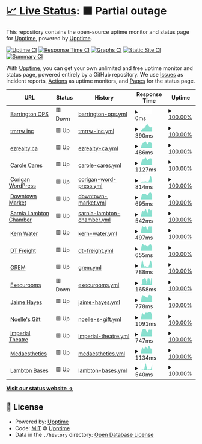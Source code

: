 # [📈 Live Status](https://demo.upptime.js.org): <!--live status--> **🟧 Partial outage**

This repository contains the open-source uptime monitor and status page for [Upptime](https://upptime.js.org), powered by [Upptime](https://github.com/upptime/upptime).

[![Uptime CI](https://github.com/elebumm/tmrrwstatus/workflows/Uptime%20CI/badge.svg)](https://github.com/upptime/upptime/actions?query=workflow%3A%22Uptime+CI%22)
[![Response Time CI](https://github.com/elebumm/tmrrwstatus/workflows/Response%20Time%20CI/badge.svg)](https://github.com/upptime/upptime/actions?query=workflow%3A%22Response+Time+CI%22)
[![Graphs CI](https://github.com/elebumm/tmrrwstatus/workflows/Graphs%20CI/badge.svg)](https://github.com/upptime/upptime/actions?query=workflow%3A%22Graphs+CI%22)
[![Static Site CI](https://github.com/elebumm/tmrrwstatus/workflows/Static%20Site%20CI/badge.svg)](https://github.com/upptime/upptime/actions?query=workflow%3A%22Static+Site+CI%22)
[![Summary CI](https://github.com/elebumm/tmrrwstatus/workflows/Summary%20CI/badge.svg)](https://github.com/upptime/upptime/actions?query=workflow%3A%22Summary+CI%22)

With [Upptime](https://upptime.js.org), you can get your own unlimited and free uptime monitor and status page, powered entirely by a GitHub repository. We use [Issues](https://github.com/upptime/upptime/issues) as incident reports, [Actions](https://github.com/upptime/upptime/actions) as uptime monitors, and [Pages](https://demo.upptime.js.org) for the status page.

<!--start: status pages-->
<!-- This summary is generated by Upptime (https://github.com/upptime/upptime) -->
<!-- Do not edit this manually, your changes will be overwritten -->
<!-- prettier-ignore -->
| URL | Status | History | Response Time | Uptime |
| --- | ------ | ------- | ------------- | ------ |
| <img alt="" src="https://favicons.githubusercontent.com/barringtonops.ca" height="13"> [Barrington OPS](https://barringtonops.ca/) | 🟥 Down | [barrington-ops.yml](https://github.com/elebumm/tmrrwstatus/commits/HEAD/history/barrington-ops.yml) | <details><summary><img alt="Response time graph" src="./graphs/barrington-ops/response-time-week.png" height="20"> 0ms</summary><br><a href="https://elebumm.github.io/tmrrwstatus/history/barrington-ops"><img alt="Response time 648" src="https://img.shields.io/endpoint?url=https%3A%2F%2Fraw.githubusercontent.com%2Felebumm%2Ftmrrwstatus%2FHEAD%2Fapi%2Fbarrington-ops%2Fresponse-time.json"></a><br><a href="https://elebumm.github.io/tmrrwstatus/history/barrington-ops"><img alt="24-hour response time 0" src="https://img.shields.io/endpoint?url=https%3A%2F%2Fraw.githubusercontent.com%2Felebumm%2Ftmrrwstatus%2FHEAD%2Fapi%2Fbarrington-ops%2Fresponse-time-day.json"></a><br><a href="https://elebumm.github.io/tmrrwstatus/history/barrington-ops"><img alt="7-day response time 0" src="https://img.shields.io/endpoint?url=https%3A%2F%2Fraw.githubusercontent.com%2Felebumm%2Ftmrrwstatus%2FHEAD%2Fapi%2Fbarrington-ops%2Fresponse-time-week.json"></a><br><a href="https://elebumm.github.io/tmrrwstatus/history/barrington-ops"><img alt="30-day response time 0" src="https://img.shields.io/endpoint?url=https%3A%2F%2Fraw.githubusercontent.com%2Felebumm%2Ftmrrwstatus%2FHEAD%2Fapi%2Fbarrington-ops%2Fresponse-time-month.json"></a><br><a href="https://elebumm.github.io/tmrrwstatus/history/barrington-ops"><img alt="1-year response time 611" src="https://img.shields.io/endpoint?url=https%3A%2F%2Fraw.githubusercontent.com%2Felebumm%2Ftmrrwstatus%2FHEAD%2Fapi%2Fbarrington-ops%2Fresponse-time-year.json"></a></details> | <details><summary><a href="https://elebumm.github.io/tmrrwstatus/history/barrington-ops">100.00%</a></summary><a href="https://elebumm.github.io/tmrrwstatus/history/barrington-ops"><img alt="All-time uptime 100.00%" src="https://img.shields.io/endpoint?url=https%3A%2F%2Fraw.githubusercontent.com%2Felebumm%2Ftmrrwstatus%2FHEAD%2Fapi%2Fbarrington-ops%2Fuptime.json"></a><br><a href="https://elebumm.github.io/tmrrwstatus/history/barrington-ops"><img alt="24-hour uptime 100.00%" src="https://img.shields.io/endpoint?url=https%3A%2F%2Fraw.githubusercontent.com%2Felebumm%2Ftmrrwstatus%2FHEAD%2Fapi%2Fbarrington-ops%2Fuptime-day.json"></a><br><a href="https://elebumm.github.io/tmrrwstatus/history/barrington-ops"><img alt="7-day uptime 100.00%" src="https://img.shields.io/endpoint?url=https%3A%2F%2Fraw.githubusercontent.com%2Felebumm%2Ftmrrwstatus%2FHEAD%2Fapi%2Fbarrington-ops%2Fuptime-week.json"></a><br><a href="https://elebumm.github.io/tmrrwstatus/history/barrington-ops"><img alt="30-day uptime 100.00%" src="https://img.shields.io/endpoint?url=https%3A%2F%2Fraw.githubusercontent.com%2Felebumm%2Ftmrrwstatus%2FHEAD%2Fapi%2Fbarrington-ops%2Fuptime-month.json"></a><br><a href="https://elebumm.github.io/tmrrwstatus/history/barrington-ops"><img alt="1-year uptime 100.00%" src="https://img.shields.io/endpoint?url=https%3A%2F%2Fraw.githubusercontent.com%2Felebumm%2Ftmrrwstatus%2FHEAD%2Fapi%2Fbarrington-ops%2Fuptime-year.json"></a></details>
| <img alt="" src="https://favicons.githubusercontent.com/tmrrwinc.ca" height="13"> [tmrrw inc](https://tmrrwinc.ca) | 🟩 Up | [tmrrw-inc.yml](https://github.com/elebumm/tmrrwstatus/commits/HEAD/history/tmrrw-inc.yml) | <details><summary><img alt="Response time graph" src="./graphs/tmrrw-inc/response-time-week.png" height="20"> 390ms</summary><br><a href="https://elebumm.github.io/tmrrwstatus/history/tmrrw-inc"><img alt="Response time 520" src="https://img.shields.io/endpoint?url=https%3A%2F%2Fraw.githubusercontent.com%2Felebumm%2Ftmrrwstatus%2FHEAD%2Fapi%2Ftmrrw-inc%2Fresponse-time.json"></a><br><a href="https://elebumm.github.io/tmrrwstatus/history/tmrrw-inc"><img alt="24-hour response time 393" src="https://img.shields.io/endpoint?url=https%3A%2F%2Fraw.githubusercontent.com%2Felebumm%2Ftmrrwstatus%2FHEAD%2Fapi%2Ftmrrw-inc%2Fresponse-time-day.json"></a><br><a href="https://elebumm.github.io/tmrrwstatus/history/tmrrw-inc"><img alt="7-day response time 390" src="https://img.shields.io/endpoint?url=https%3A%2F%2Fraw.githubusercontent.com%2Felebumm%2Ftmrrwstatus%2FHEAD%2Fapi%2Ftmrrw-inc%2Fresponse-time-week.json"></a><br><a href="https://elebumm.github.io/tmrrwstatus/history/tmrrw-inc"><img alt="30-day response time 422" src="https://img.shields.io/endpoint?url=https%3A%2F%2Fraw.githubusercontent.com%2Felebumm%2Ftmrrwstatus%2FHEAD%2Fapi%2Ftmrrw-inc%2Fresponse-time-month.json"></a><br><a href="https://elebumm.github.io/tmrrwstatus/history/tmrrw-inc"><img alt="1-year response time 519" src="https://img.shields.io/endpoint?url=https%3A%2F%2Fraw.githubusercontent.com%2Felebumm%2Ftmrrwstatus%2FHEAD%2Fapi%2Ftmrrw-inc%2Fresponse-time-year.json"></a></details> | <details><summary><a href="https://elebumm.github.io/tmrrwstatus/history/tmrrw-inc">100.00%</a></summary><a href="https://elebumm.github.io/tmrrwstatus/history/tmrrw-inc"><img alt="All-time uptime 100.00%" src="https://img.shields.io/endpoint?url=https%3A%2F%2Fraw.githubusercontent.com%2Felebumm%2Ftmrrwstatus%2FHEAD%2Fapi%2Ftmrrw-inc%2Fuptime.json"></a><br><a href="https://elebumm.github.io/tmrrwstatus/history/tmrrw-inc"><img alt="24-hour uptime 100.00%" src="https://img.shields.io/endpoint?url=https%3A%2F%2Fraw.githubusercontent.com%2Felebumm%2Ftmrrwstatus%2FHEAD%2Fapi%2Ftmrrw-inc%2Fuptime-day.json"></a><br><a href="https://elebumm.github.io/tmrrwstatus/history/tmrrw-inc"><img alt="7-day uptime 100.00%" src="https://img.shields.io/endpoint?url=https%3A%2F%2Fraw.githubusercontent.com%2Felebumm%2Ftmrrwstatus%2FHEAD%2Fapi%2Ftmrrw-inc%2Fuptime-week.json"></a><br><a href="https://elebumm.github.io/tmrrwstatus/history/tmrrw-inc"><img alt="30-day uptime 100.00%" src="https://img.shields.io/endpoint?url=https%3A%2F%2Fraw.githubusercontent.com%2Felebumm%2Ftmrrwstatus%2FHEAD%2Fapi%2Ftmrrw-inc%2Fuptime-month.json"></a><br><a href="https://elebumm.github.io/tmrrwstatus/history/tmrrw-inc"><img alt="1-year uptime 100.00%" src="https://img.shields.io/endpoint?url=https%3A%2F%2Fraw.githubusercontent.com%2Felebumm%2Ftmrrwstatus%2FHEAD%2Fapi%2Ftmrrw-inc%2Fuptime-year.json"></a></details>
| <img alt="" src="https://favicons.githubusercontent.com/ezrealty.ca" height="13"> [ezrealty.ca](https://ezrealty.ca) | 🟩 Up | [ezrealty-ca.yml](https://github.com/elebumm/tmrrwstatus/commits/HEAD/history/ezrealty-ca.yml) | <details><summary><img alt="Response time graph" src="./graphs/ezrealty-ca/response-time-week.png" height="20"> 486ms</summary><br><a href="https://elebumm.github.io/tmrrwstatus/history/ezrealty-ca"><img alt="Response time 481" src="https://img.shields.io/endpoint?url=https%3A%2F%2Fraw.githubusercontent.com%2Felebumm%2Ftmrrwstatus%2FHEAD%2Fapi%2Fezrealty-ca%2Fresponse-time.json"></a><br><a href="https://elebumm.github.io/tmrrwstatus/history/ezrealty-ca"><img alt="24-hour response time 418" src="https://img.shields.io/endpoint?url=https%3A%2F%2Fraw.githubusercontent.com%2Felebumm%2Ftmrrwstatus%2FHEAD%2Fapi%2Fezrealty-ca%2Fresponse-time-day.json"></a><br><a href="https://elebumm.github.io/tmrrwstatus/history/ezrealty-ca"><img alt="7-day response time 486" src="https://img.shields.io/endpoint?url=https%3A%2F%2Fraw.githubusercontent.com%2Felebumm%2Ftmrrwstatus%2FHEAD%2Fapi%2Fezrealty-ca%2Fresponse-time-week.json"></a><br><a href="https://elebumm.github.io/tmrrwstatus/history/ezrealty-ca"><img alt="30-day response time 495" src="https://img.shields.io/endpoint?url=https%3A%2F%2Fraw.githubusercontent.com%2Felebumm%2Ftmrrwstatus%2FHEAD%2Fapi%2Fezrealty-ca%2Fresponse-time-month.json"></a><br><a href="https://elebumm.github.io/tmrrwstatus/history/ezrealty-ca"><img alt="1-year response time 481" src="https://img.shields.io/endpoint?url=https%3A%2F%2Fraw.githubusercontent.com%2Felebumm%2Ftmrrwstatus%2FHEAD%2Fapi%2Fezrealty-ca%2Fresponse-time-year.json"></a></details> | <details><summary><a href="https://elebumm.github.io/tmrrwstatus/history/ezrealty-ca">100.00%</a></summary><a href="https://elebumm.github.io/tmrrwstatus/history/ezrealty-ca"><img alt="All-time uptime 100.00%" src="https://img.shields.io/endpoint?url=https%3A%2F%2Fraw.githubusercontent.com%2Felebumm%2Ftmrrwstatus%2FHEAD%2Fapi%2Fezrealty-ca%2Fuptime.json"></a><br><a href="https://elebumm.github.io/tmrrwstatus/history/ezrealty-ca"><img alt="24-hour uptime 100.00%" src="https://img.shields.io/endpoint?url=https%3A%2F%2Fraw.githubusercontent.com%2Felebumm%2Ftmrrwstatus%2FHEAD%2Fapi%2Fezrealty-ca%2Fuptime-day.json"></a><br><a href="https://elebumm.github.io/tmrrwstatus/history/ezrealty-ca"><img alt="7-day uptime 100.00%" src="https://img.shields.io/endpoint?url=https%3A%2F%2Fraw.githubusercontent.com%2Felebumm%2Ftmrrwstatus%2FHEAD%2Fapi%2Fezrealty-ca%2Fuptime-week.json"></a><br><a href="https://elebumm.github.io/tmrrwstatus/history/ezrealty-ca"><img alt="30-day uptime 100.00%" src="https://img.shields.io/endpoint?url=https%3A%2F%2Fraw.githubusercontent.com%2Felebumm%2Ftmrrwstatus%2FHEAD%2Fapi%2Fezrealty-ca%2Fuptime-month.json"></a><br><a href="https://elebumm.github.io/tmrrwstatus/history/ezrealty-ca"><img alt="1-year uptime 100.00%" src="https://img.shields.io/endpoint?url=https%3A%2F%2Fraw.githubusercontent.com%2Felebumm%2Ftmrrwstatus%2FHEAD%2Fapi%2Fezrealty-ca%2Fuptime-year.json"></a></details>
| <img alt="" src="https://favicons.githubusercontent.com/carolecares.com" height="13"> [Carole Cares](https://carolecares.com/) | 🟩 Up | [carole-cares.yml](https://github.com/elebumm/tmrrwstatus/commits/HEAD/history/carole-cares.yml) | <details><summary><img alt="Response time graph" src="./graphs/carole-cares/response-time-week.png" height="20"> 1127ms</summary><br><a href="https://elebumm.github.io/tmrrwstatus/history/carole-cares"><img alt="Response time 1319" src="https://img.shields.io/endpoint?url=https%3A%2F%2Fraw.githubusercontent.com%2Felebumm%2Ftmrrwstatus%2FHEAD%2Fapi%2Fcarole-cares%2Fresponse-time.json"></a><br><a href="https://elebumm.github.io/tmrrwstatus/history/carole-cares"><img alt="24-hour response time 1114" src="https://img.shields.io/endpoint?url=https%3A%2F%2Fraw.githubusercontent.com%2Felebumm%2Ftmrrwstatus%2FHEAD%2Fapi%2Fcarole-cares%2Fresponse-time-day.json"></a><br><a href="https://elebumm.github.io/tmrrwstatus/history/carole-cares"><img alt="7-day response time 1127" src="https://img.shields.io/endpoint?url=https%3A%2F%2Fraw.githubusercontent.com%2Felebumm%2Ftmrrwstatus%2FHEAD%2Fapi%2Fcarole-cares%2Fresponse-time-week.json"></a><br><a href="https://elebumm.github.io/tmrrwstatus/history/carole-cares"><img alt="30-day response time 1259" src="https://img.shields.io/endpoint?url=https%3A%2F%2Fraw.githubusercontent.com%2Felebumm%2Ftmrrwstatus%2FHEAD%2Fapi%2Fcarole-cares%2Fresponse-time-month.json"></a><br><a href="https://elebumm.github.io/tmrrwstatus/history/carole-cares"><img alt="1-year response time 1320" src="https://img.shields.io/endpoint?url=https%3A%2F%2Fraw.githubusercontent.com%2Felebumm%2Ftmrrwstatus%2FHEAD%2Fapi%2Fcarole-cares%2Fresponse-time-year.json"></a></details> | <details><summary><a href="https://elebumm.github.io/tmrrwstatus/history/carole-cares">100.00%</a></summary><a href="https://elebumm.github.io/tmrrwstatus/history/carole-cares"><img alt="All-time uptime 100.00%" src="https://img.shields.io/endpoint?url=https%3A%2F%2Fraw.githubusercontent.com%2Felebumm%2Ftmrrwstatus%2FHEAD%2Fapi%2Fcarole-cares%2Fuptime.json"></a><br><a href="https://elebumm.github.io/tmrrwstatus/history/carole-cares"><img alt="24-hour uptime 100.00%" src="https://img.shields.io/endpoint?url=https%3A%2F%2Fraw.githubusercontent.com%2Felebumm%2Ftmrrwstatus%2FHEAD%2Fapi%2Fcarole-cares%2Fuptime-day.json"></a><br><a href="https://elebumm.github.io/tmrrwstatus/history/carole-cares"><img alt="7-day uptime 100.00%" src="https://img.shields.io/endpoint?url=https%3A%2F%2Fraw.githubusercontent.com%2Felebumm%2Ftmrrwstatus%2FHEAD%2Fapi%2Fcarole-cares%2Fuptime-week.json"></a><br><a href="https://elebumm.github.io/tmrrwstatus/history/carole-cares"><img alt="30-day uptime 100.00%" src="https://img.shields.io/endpoint?url=https%3A%2F%2Fraw.githubusercontent.com%2Felebumm%2Ftmrrwstatus%2FHEAD%2Fapi%2Fcarole-cares%2Fuptime-month.json"></a><br><a href="https://elebumm.github.io/tmrrwstatus/history/carole-cares"><img alt="1-year uptime 100.00%" src="https://img.shields.io/endpoint?url=https%3A%2F%2Fraw.githubusercontent.com%2Felebumm%2Ftmrrwstatus%2FHEAD%2Fapi%2Fcarole-cares%2Fuptime-year.json"></a></details>
| <img alt="" src="https://favicons.githubusercontent.com/getcorigan.ca" height="13"> [Corigan WordPress](https://getcorigan.ca/) | 🟩 Up | [corigan-word-press.yml](https://github.com/elebumm/tmrrwstatus/commits/HEAD/history/corigan-word-press.yml) | <details><summary><img alt="Response time graph" src="./graphs/corigan-word-press/response-time-week.png" height="20"> 814ms</summary><br><a href="https://elebumm.github.io/tmrrwstatus/history/corigan-word-press"><img alt="Response time 1220" src="https://img.shields.io/endpoint?url=https%3A%2F%2Fraw.githubusercontent.com%2Felebumm%2Ftmrrwstatus%2FHEAD%2Fapi%2Fcorigan-word-press%2Fresponse-time.json"></a><br><a href="https://elebumm.github.io/tmrrwstatus/history/corigan-word-press"><img alt="24-hour response time 438" src="https://img.shields.io/endpoint?url=https%3A%2F%2Fraw.githubusercontent.com%2Felebumm%2Ftmrrwstatus%2FHEAD%2Fapi%2Fcorigan-word-press%2Fresponse-time-day.json"></a><br><a href="https://elebumm.github.io/tmrrwstatus/history/corigan-word-press"><img alt="7-day response time 814" src="https://img.shields.io/endpoint?url=https%3A%2F%2Fraw.githubusercontent.com%2Felebumm%2Ftmrrwstatus%2FHEAD%2Fapi%2Fcorigan-word-press%2Fresponse-time-week.json"></a><br><a href="https://elebumm.github.io/tmrrwstatus/history/corigan-word-press"><img alt="30-day response time 511" src="https://img.shields.io/endpoint?url=https%3A%2F%2Fraw.githubusercontent.com%2Felebumm%2Ftmrrwstatus%2FHEAD%2Fapi%2Fcorigan-word-press%2Fresponse-time-month.json"></a><br><a href="https://elebumm.github.io/tmrrwstatus/history/corigan-word-press"><img alt="1-year response time 1230" src="https://img.shields.io/endpoint?url=https%3A%2F%2Fraw.githubusercontent.com%2Felebumm%2Ftmrrwstatus%2FHEAD%2Fapi%2Fcorigan-word-press%2Fresponse-time-year.json"></a></details> | <details><summary><a href="https://elebumm.github.io/tmrrwstatus/history/corigan-word-press">100.00%</a></summary><a href="https://elebumm.github.io/tmrrwstatus/history/corigan-word-press"><img alt="All-time uptime 100.00%" src="https://img.shields.io/endpoint?url=https%3A%2F%2Fraw.githubusercontent.com%2Felebumm%2Ftmrrwstatus%2FHEAD%2Fapi%2Fcorigan-word-press%2Fuptime.json"></a><br><a href="https://elebumm.github.io/tmrrwstatus/history/corigan-word-press"><img alt="24-hour uptime 100.00%" src="https://img.shields.io/endpoint?url=https%3A%2F%2Fraw.githubusercontent.com%2Felebumm%2Ftmrrwstatus%2FHEAD%2Fapi%2Fcorigan-word-press%2Fuptime-day.json"></a><br><a href="https://elebumm.github.io/tmrrwstatus/history/corigan-word-press"><img alt="7-day uptime 100.00%" src="https://img.shields.io/endpoint?url=https%3A%2F%2Fraw.githubusercontent.com%2Felebumm%2Ftmrrwstatus%2FHEAD%2Fapi%2Fcorigan-word-press%2Fuptime-week.json"></a><br><a href="https://elebumm.github.io/tmrrwstatus/history/corigan-word-press"><img alt="30-day uptime 100.00%" src="https://img.shields.io/endpoint?url=https%3A%2F%2Fraw.githubusercontent.com%2Felebumm%2Ftmrrwstatus%2FHEAD%2Fapi%2Fcorigan-word-press%2Fuptime-month.json"></a><br><a href="https://elebumm.github.io/tmrrwstatus/history/corigan-word-press"><img alt="1-year uptime 100.00%" src="https://img.shields.io/endpoint?url=https%3A%2F%2Fraw.githubusercontent.com%2Felebumm%2Ftmrrwstatus%2FHEAD%2Fapi%2Fcorigan-word-press%2Fuptime-year.json"></a></details>
| <img alt="" src="https://favicons.githubusercontent.com/downtownmarketsarnia.ca" height="13"> [Downtown Market](https://downtownmarketsarnia.ca/) | 🟩 Up | [downtown-market.yml](https://github.com/elebumm/tmrrwstatus/commits/HEAD/history/downtown-market.yml) | <details><summary><img alt="Response time graph" src="./graphs/downtown-market/response-time-week.png" height="20"> 695ms</summary><br><a href="https://elebumm.github.io/tmrrwstatus/history/downtown-market"><img alt="Response time 715" src="https://img.shields.io/endpoint?url=https%3A%2F%2Fraw.githubusercontent.com%2Felebumm%2Ftmrrwstatus%2FHEAD%2Fapi%2Fdowntown-market%2Fresponse-time.json"></a><br><a href="https://elebumm.github.io/tmrrwstatus/history/downtown-market"><img alt="24-hour response time 545" src="https://img.shields.io/endpoint?url=https%3A%2F%2Fraw.githubusercontent.com%2Felebumm%2Ftmrrwstatus%2FHEAD%2Fapi%2Fdowntown-market%2Fresponse-time-day.json"></a><br><a href="https://elebumm.github.io/tmrrwstatus/history/downtown-market"><img alt="7-day response time 695" src="https://img.shields.io/endpoint?url=https%3A%2F%2Fraw.githubusercontent.com%2Felebumm%2Ftmrrwstatus%2FHEAD%2Fapi%2Fdowntown-market%2Fresponse-time-week.json"></a><br><a href="https://elebumm.github.io/tmrrwstatus/history/downtown-market"><img alt="30-day response time 679" src="https://img.shields.io/endpoint?url=https%3A%2F%2Fraw.githubusercontent.com%2Felebumm%2Ftmrrwstatus%2FHEAD%2Fapi%2Fdowntown-market%2Fresponse-time-month.json"></a><br><a href="https://elebumm.github.io/tmrrwstatus/history/downtown-market"><img alt="1-year response time 717" src="https://img.shields.io/endpoint?url=https%3A%2F%2Fraw.githubusercontent.com%2Felebumm%2Ftmrrwstatus%2FHEAD%2Fapi%2Fdowntown-market%2Fresponse-time-year.json"></a></details> | <details><summary><a href="https://elebumm.github.io/tmrrwstatus/history/downtown-market">100.00%</a></summary><a href="https://elebumm.github.io/tmrrwstatus/history/downtown-market"><img alt="All-time uptime 100.00%" src="https://img.shields.io/endpoint?url=https%3A%2F%2Fraw.githubusercontent.com%2Felebumm%2Ftmrrwstatus%2FHEAD%2Fapi%2Fdowntown-market%2Fuptime.json"></a><br><a href="https://elebumm.github.io/tmrrwstatus/history/downtown-market"><img alt="24-hour uptime 100.00%" src="https://img.shields.io/endpoint?url=https%3A%2F%2Fraw.githubusercontent.com%2Felebumm%2Ftmrrwstatus%2FHEAD%2Fapi%2Fdowntown-market%2Fuptime-day.json"></a><br><a href="https://elebumm.github.io/tmrrwstatus/history/downtown-market"><img alt="7-day uptime 100.00%" src="https://img.shields.io/endpoint?url=https%3A%2F%2Fraw.githubusercontent.com%2Felebumm%2Ftmrrwstatus%2FHEAD%2Fapi%2Fdowntown-market%2Fuptime-week.json"></a><br><a href="https://elebumm.github.io/tmrrwstatus/history/downtown-market"><img alt="30-day uptime 100.00%" src="https://img.shields.io/endpoint?url=https%3A%2F%2Fraw.githubusercontent.com%2Felebumm%2Ftmrrwstatus%2FHEAD%2Fapi%2Fdowntown-market%2Fuptime-month.json"></a><br><a href="https://elebumm.github.io/tmrrwstatus/history/downtown-market"><img alt="1-year uptime 100.00%" src="https://img.shields.io/endpoint?url=https%3A%2F%2Fraw.githubusercontent.com%2Felebumm%2Ftmrrwstatus%2FHEAD%2Fapi%2Fdowntown-market%2Fuptime-year.json"></a></details>
| <img alt="" src="https://favicons.githubusercontent.com/slchamber.ca" height="13"> [Sarnia Lambton Chamber](https://slchamber.ca/) | 🟩 Up | [sarnia-lambton-chamber.yml](https://github.com/elebumm/tmrrwstatus/commits/HEAD/history/sarnia-lambton-chamber.yml) | <details><summary><img alt="Response time graph" src="./graphs/sarnia-lambton-chamber/response-time-week.png" height="20"> 542ms</summary><br><a href="https://elebumm.github.io/tmrrwstatus/history/sarnia-lambton-chamber"><img alt="Response time 2156" src="https://img.shields.io/endpoint?url=https%3A%2F%2Fraw.githubusercontent.com%2Felebumm%2Ftmrrwstatus%2FHEAD%2Fapi%2Fsarnia-lambton-chamber%2Fresponse-time.json"></a><br><a href="https://elebumm.github.io/tmrrwstatus/history/sarnia-lambton-chamber"><img alt="24-hour response time 631" src="https://img.shields.io/endpoint?url=https%3A%2F%2Fraw.githubusercontent.com%2Felebumm%2Ftmrrwstatus%2FHEAD%2Fapi%2Fsarnia-lambton-chamber%2Fresponse-time-day.json"></a><br><a href="https://elebumm.github.io/tmrrwstatus/history/sarnia-lambton-chamber"><img alt="7-day response time 542" src="https://img.shields.io/endpoint?url=https%3A%2F%2Fraw.githubusercontent.com%2Felebumm%2Ftmrrwstatus%2FHEAD%2Fapi%2Fsarnia-lambton-chamber%2Fresponse-time-week.json"></a><br><a href="https://elebumm.github.io/tmrrwstatus/history/sarnia-lambton-chamber"><img alt="30-day response time 543" src="https://img.shields.io/endpoint?url=https%3A%2F%2Fraw.githubusercontent.com%2Felebumm%2Ftmrrwstatus%2FHEAD%2Fapi%2Fsarnia-lambton-chamber%2Fresponse-time-month.json"></a><br><a href="https://elebumm.github.io/tmrrwstatus/history/sarnia-lambton-chamber"><img alt="1-year response time 2166" src="https://img.shields.io/endpoint?url=https%3A%2F%2Fraw.githubusercontent.com%2Felebumm%2Ftmrrwstatus%2FHEAD%2Fapi%2Fsarnia-lambton-chamber%2Fresponse-time-year.json"></a></details> | <details><summary><a href="https://elebumm.github.io/tmrrwstatus/history/sarnia-lambton-chamber">100.00%</a></summary><a href="https://elebumm.github.io/tmrrwstatus/history/sarnia-lambton-chamber"><img alt="All-time uptime 100.00%" src="https://img.shields.io/endpoint?url=https%3A%2F%2Fraw.githubusercontent.com%2Felebumm%2Ftmrrwstatus%2FHEAD%2Fapi%2Fsarnia-lambton-chamber%2Fuptime.json"></a><br><a href="https://elebumm.github.io/tmrrwstatus/history/sarnia-lambton-chamber"><img alt="24-hour uptime 100.00%" src="https://img.shields.io/endpoint?url=https%3A%2F%2Fraw.githubusercontent.com%2Felebumm%2Ftmrrwstatus%2FHEAD%2Fapi%2Fsarnia-lambton-chamber%2Fuptime-day.json"></a><br><a href="https://elebumm.github.io/tmrrwstatus/history/sarnia-lambton-chamber"><img alt="7-day uptime 100.00%" src="https://img.shields.io/endpoint?url=https%3A%2F%2Fraw.githubusercontent.com%2Felebumm%2Ftmrrwstatus%2FHEAD%2Fapi%2Fsarnia-lambton-chamber%2Fuptime-week.json"></a><br><a href="https://elebumm.github.io/tmrrwstatus/history/sarnia-lambton-chamber"><img alt="30-day uptime 100.00%" src="https://img.shields.io/endpoint?url=https%3A%2F%2Fraw.githubusercontent.com%2Felebumm%2Ftmrrwstatus%2FHEAD%2Fapi%2Fsarnia-lambton-chamber%2Fuptime-month.json"></a><br><a href="https://elebumm.github.io/tmrrwstatus/history/sarnia-lambton-chamber"><img alt="1-year uptime 100.00%" src="https://img.shields.io/endpoint?url=https%3A%2F%2Fraw.githubusercontent.com%2Felebumm%2Ftmrrwstatus%2FHEAD%2Fapi%2Fsarnia-lambton-chamber%2Fuptime-year.json"></a></details>
| <img alt="" src="https://favicons.githubusercontent.com/kernwater.com" height="13"> [Kern Water](https://kernwater.com/) | 🟩 Up | [kern-water.yml](https://github.com/elebumm/tmrrwstatus/commits/HEAD/history/kern-water.yml) | <details><summary><img alt="Response time graph" src="./graphs/kern-water/response-time-week.png" height="20"> 497ms</summary><br><a href="https://elebumm.github.io/tmrrwstatus/history/kern-water"><img alt="Response time 461" src="https://img.shields.io/endpoint?url=https%3A%2F%2Fraw.githubusercontent.com%2Felebumm%2Ftmrrwstatus%2FHEAD%2Fapi%2Fkern-water%2Fresponse-time.json"></a><br><a href="https://elebumm.github.io/tmrrwstatus/history/kern-water"><img alt="24-hour response time 546" src="https://img.shields.io/endpoint?url=https%3A%2F%2Fraw.githubusercontent.com%2Felebumm%2Ftmrrwstatus%2FHEAD%2Fapi%2Fkern-water%2Fresponse-time-day.json"></a><br><a href="https://elebumm.github.io/tmrrwstatus/history/kern-water"><img alt="7-day response time 497" src="https://img.shields.io/endpoint?url=https%3A%2F%2Fraw.githubusercontent.com%2Felebumm%2Ftmrrwstatus%2FHEAD%2Fapi%2Fkern-water%2Fresponse-time-week.json"></a><br><a href="https://elebumm.github.io/tmrrwstatus/history/kern-water"><img alt="30-day response time 473" src="https://img.shields.io/endpoint?url=https%3A%2F%2Fraw.githubusercontent.com%2Felebumm%2Ftmrrwstatus%2FHEAD%2Fapi%2Fkern-water%2Fresponse-time-month.json"></a><br><a href="https://elebumm.github.io/tmrrwstatus/history/kern-water"><img alt="1-year response time 460" src="https://img.shields.io/endpoint?url=https%3A%2F%2Fraw.githubusercontent.com%2Felebumm%2Ftmrrwstatus%2FHEAD%2Fapi%2Fkern-water%2Fresponse-time-year.json"></a></details> | <details><summary><a href="https://elebumm.github.io/tmrrwstatus/history/kern-water">100.00%</a></summary><a href="https://elebumm.github.io/tmrrwstatus/history/kern-water"><img alt="All-time uptime 100.00%" src="https://img.shields.io/endpoint?url=https%3A%2F%2Fraw.githubusercontent.com%2Felebumm%2Ftmrrwstatus%2FHEAD%2Fapi%2Fkern-water%2Fuptime.json"></a><br><a href="https://elebumm.github.io/tmrrwstatus/history/kern-water"><img alt="24-hour uptime 100.00%" src="https://img.shields.io/endpoint?url=https%3A%2F%2Fraw.githubusercontent.com%2Felebumm%2Ftmrrwstatus%2FHEAD%2Fapi%2Fkern-water%2Fuptime-day.json"></a><br><a href="https://elebumm.github.io/tmrrwstatus/history/kern-water"><img alt="7-day uptime 100.00%" src="https://img.shields.io/endpoint?url=https%3A%2F%2Fraw.githubusercontent.com%2Felebumm%2Ftmrrwstatus%2FHEAD%2Fapi%2Fkern-water%2Fuptime-week.json"></a><br><a href="https://elebumm.github.io/tmrrwstatus/history/kern-water"><img alt="30-day uptime 100.00%" src="https://img.shields.io/endpoint?url=https%3A%2F%2Fraw.githubusercontent.com%2Felebumm%2Ftmrrwstatus%2FHEAD%2Fapi%2Fkern-water%2Fuptime-month.json"></a><br><a href="https://elebumm.github.io/tmrrwstatus/history/kern-water"><img alt="1-year uptime 100.00%" src="https://img.shields.io/endpoint?url=https%3A%2F%2Fraw.githubusercontent.com%2Felebumm%2Ftmrrwstatus%2FHEAD%2Fapi%2Fkern-water%2Fuptime-year.json"></a></details>
| <img alt="" src="https://favicons.githubusercontent.com/dtfreight.ca" height="13"> [DT Freight](https://dtfreight.ca) | 🟩 Up | [dt-freight.yml](https://github.com/elebumm/tmrrwstatus/commits/HEAD/history/dt-freight.yml) | <details><summary><img alt="Response time graph" src="./graphs/dt-freight/response-time-week.png" height="20"> 655ms</summary><br><a href="https://elebumm.github.io/tmrrwstatus/history/dt-freight"><img alt="Response time 637" src="https://img.shields.io/endpoint?url=https%3A%2F%2Fraw.githubusercontent.com%2Felebumm%2Ftmrrwstatus%2FHEAD%2Fapi%2Fdt-freight%2Fresponse-time.json"></a><br><a href="https://elebumm.github.io/tmrrwstatus/history/dt-freight"><img alt="24-hour response time 495" src="https://img.shields.io/endpoint?url=https%3A%2F%2Fraw.githubusercontent.com%2Felebumm%2Ftmrrwstatus%2FHEAD%2Fapi%2Fdt-freight%2Fresponse-time-day.json"></a><br><a href="https://elebumm.github.io/tmrrwstatus/history/dt-freight"><img alt="7-day response time 655" src="https://img.shields.io/endpoint?url=https%3A%2F%2Fraw.githubusercontent.com%2Felebumm%2Ftmrrwstatus%2FHEAD%2Fapi%2Fdt-freight%2Fresponse-time-week.json"></a><br><a href="https://elebumm.github.io/tmrrwstatus/history/dt-freight"><img alt="30-day response time 647" src="https://img.shields.io/endpoint?url=https%3A%2F%2Fraw.githubusercontent.com%2Felebumm%2Ftmrrwstatus%2FHEAD%2Fapi%2Fdt-freight%2Fresponse-time-month.json"></a><br><a href="https://elebumm.github.io/tmrrwstatus/history/dt-freight"><img alt="1-year response time 640" src="https://img.shields.io/endpoint?url=https%3A%2F%2Fraw.githubusercontent.com%2Felebumm%2Ftmrrwstatus%2FHEAD%2Fapi%2Fdt-freight%2Fresponse-time-year.json"></a></details> | <details><summary><a href="https://elebumm.github.io/tmrrwstatus/history/dt-freight">100.00%</a></summary><a href="https://elebumm.github.io/tmrrwstatus/history/dt-freight"><img alt="All-time uptime 100.00%" src="https://img.shields.io/endpoint?url=https%3A%2F%2Fraw.githubusercontent.com%2Felebumm%2Ftmrrwstatus%2FHEAD%2Fapi%2Fdt-freight%2Fuptime.json"></a><br><a href="https://elebumm.github.io/tmrrwstatus/history/dt-freight"><img alt="24-hour uptime 100.00%" src="https://img.shields.io/endpoint?url=https%3A%2F%2Fraw.githubusercontent.com%2Felebumm%2Ftmrrwstatus%2FHEAD%2Fapi%2Fdt-freight%2Fuptime-day.json"></a><br><a href="https://elebumm.github.io/tmrrwstatus/history/dt-freight"><img alt="7-day uptime 100.00%" src="https://img.shields.io/endpoint?url=https%3A%2F%2Fraw.githubusercontent.com%2Felebumm%2Ftmrrwstatus%2FHEAD%2Fapi%2Fdt-freight%2Fuptime-week.json"></a><br><a href="https://elebumm.github.io/tmrrwstatus/history/dt-freight"><img alt="30-day uptime 100.00%" src="https://img.shields.io/endpoint?url=https%3A%2F%2Fraw.githubusercontent.com%2Felebumm%2Ftmrrwstatus%2FHEAD%2Fapi%2Fdt-freight%2Fuptime-month.json"></a><br><a href="https://elebumm.github.io/tmrrwstatus/history/dt-freight"><img alt="1-year uptime 100.00%" src="https://img.shields.io/endpoint?url=https%3A%2F%2Fraw.githubusercontent.com%2Felebumm%2Ftmrrwstatus%2FHEAD%2Fapi%2Fdt-freight%2Fuptime-year.json"></a></details>
| <img alt="" src="https://favicons.githubusercontent.com/grem.ca" height="13"> [GREM](https://grem.ca) | 🟩 Up | [grem.yml](https://github.com/elebumm/tmrrwstatus/commits/HEAD/history/grem.yml) | <details><summary><img alt="Response time graph" src="./graphs/grem/response-time-week.png" height="20"> 788ms</summary><br><a href="https://elebumm.github.io/tmrrwstatus/history/grem"><img alt="Response time 511" src="https://img.shields.io/endpoint?url=https%3A%2F%2Fraw.githubusercontent.com%2Felebumm%2Ftmrrwstatus%2FHEAD%2Fapi%2Fgrem%2Fresponse-time.json"></a><br><a href="https://elebumm.github.io/tmrrwstatus/history/grem"><img alt="24-hour response time 397" src="https://img.shields.io/endpoint?url=https%3A%2F%2Fraw.githubusercontent.com%2Felebumm%2Ftmrrwstatus%2FHEAD%2Fapi%2Fgrem%2Fresponse-time-day.json"></a><br><a href="https://elebumm.github.io/tmrrwstatus/history/grem"><img alt="7-day response time 788" src="https://img.shields.io/endpoint?url=https%3A%2F%2Fraw.githubusercontent.com%2Felebumm%2Ftmrrwstatus%2FHEAD%2Fapi%2Fgrem%2Fresponse-time-week.json"></a><br><a href="https://elebumm.github.io/tmrrwstatus/history/grem"><img alt="30-day response time 627" src="https://img.shields.io/endpoint?url=https%3A%2F%2Fraw.githubusercontent.com%2Felebumm%2Ftmrrwstatus%2FHEAD%2Fapi%2Fgrem%2Fresponse-time-month.json"></a><br><a href="https://elebumm.github.io/tmrrwstatus/history/grem"><img alt="1-year response time 513" src="https://img.shields.io/endpoint?url=https%3A%2F%2Fraw.githubusercontent.com%2Felebumm%2Ftmrrwstatus%2FHEAD%2Fapi%2Fgrem%2Fresponse-time-year.json"></a></details> | <details><summary><a href="https://elebumm.github.io/tmrrwstatus/history/grem">100.00%</a></summary><a href="https://elebumm.github.io/tmrrwstatus/history/grem"><img alt="All-time uptime 100.00%" src="https://img.shields.io/endpoint?url=https%3A%2F%2Fraw.githubusercontent.com%2Felebumm%2Ftmrrwstatus%2FHEAD%2Fapi%2Fgrem%2Fuptime.json"></a><br><a href="https://elebumm.github.io/tmrrwstatus/history/grem"><img alt="24-hour uptime 100.00%" src="https://img.shields.io/endpoint?url=https%3A%2F%2Fraw.githubusercontent.com%2Felebumm%2Ftmrrwstatus%2FHEAD%2Fapi%2Fgrem%2Fuptime-day.json"></a><br><a href="https://elebumm.github.io/tmrrwstatus/history/grem"><img alt="7-day uptime 100.00%" src="https://img.shields.io/endpoint?url=https%3A%2F%2Fraw.githubusercontent.com%2Felebumm%2Ftmrrwstatus%2FHEAD%2Fapi%2Fgrem%2Fuptime-week.json"></a><br><a href="https://elebumm.github.io/tmrrwstatus/history/grem"><img alt="30-day uptime 100.00%" src="https://img.shields.io/endpoint?url=https%3A%2F%2Fraw.githubusercontent.com%2Felebumm%2Ftmrrwstatus%2FHEAD%2Fapi%2Fgrem%2Fuptime-month.json"></a><br><a href="https://elebumm.github.io/tmrrwstatus/history/grem"><img alt="1-year uptime 100.00%" src="https://img.shields.io/endpoint?url=https%3A%2F%2Fraw.githubusercontent.com%2Felebumm%2Ftmrrwstatus%2FHEAD%2Fapi%2Fgrem%2Fuptime-year.json"></a></details>
| <img alt="" src="https://favicons.githubusercontent.com/execurooms.ca" height="13"> [Execurooms](https://execurooms.ca/) | 🟥 Down | [execurooms.yml](https://github.com/elebumm/tmrrwstatus/commits/HEAD/history/execurooms.yml) | <details><summary><img alt="Response time graph" src="./graphs/execurooms/response-time-week.png" height="20"> 1658ms</summary><br><a href="https://elebumm.github.io/tmrrwstatus/history/execurooms"><img alt="Response time 1403" src="https://img.shields.io/endpoint?url=https%3A%2F%2Fraw.githubusercontent.com%2Felebumm%2Ftmrrwstatus%2FHEAD%2Fapi%2Fexecurooms%2Fresponse-time.json"></a><br><a href="https://elebumm.github.io/tmrrwstatus/history/execurooms"><img alt="24-hour response time 1247" src="https://img.shields.io/endpoint?url=https%3A%2F%2Fraw.githubusercontent.com%2Felebumm%2Ftmrrwstatus%2FHEAD%2Fapi%2Fexecurooms%2Fresponse-time-day.json"></a><br><a href="https://elebumm.github.io/tmrrwstatus/history/execurooms"><img alt="7-day response time 1658" src="https://img.shields.io/endpoint?url=https%3A%2F%2Fraw.githubusercontent.com%2Felebumm%2Ftmrrwstatus%2FHEAD%2Fapi%2Fexecurooms%2Fresponse-time-week.json"></a><br><a href="https://elebumm.github.io/tmrrwstatus/history/execurooms"><img alt="30-day response time 1558" src="https://img.shields.io/endpoint?url=https%3A%2F%2Fraw.githubusercontent.com%2Felebumm%2Ftmrrwstatus%2FHEAD%2Fapi%2Fexecurooms%2Fresponse-time-month.json"></a><br><a href="https://elebumm.github.io/tmrrwstatus/history/execurooms"><img alt="1-year response time 1403" src="https://img.shields.io/endpoint?url=https%3A%2F%2Fraw.githubusercontent.com%2Felebumm%2Ftmrrwstatus%2FHEAD%2Fapi%2Fexecurooms%2Fresponse-time-year.json"></a></details> | <details><summary><a href="https://elebumm.github.io/tmrrwstatus/history/execurooms">100.00%</a></summary><a href="https://elebumm.github.io/tmrrwstatus/history/execurooms"><img alt="All-time uptime 100.00%" src="https://img.shields.io/endpoint?url=https%3A%2F%2Fraw.githubusercontent.com%2Felebumm%2Ftmrrwstatus%2FHEAD%2Fapi%2Fexecurooms%2Fuptime.json"></a><br><a href="https://elebumm.github.io/tmrrwstatus/history/execurooms"><img alt="24-hour uptime 100.00%" src="https://img.shields.io/endpoint?url=https%3A%2F%2Fraw.githubusercontent.com%2Felebumm%2Ftmrrwstatus%2FHEAD%2Fapi%2Fexecurooms%2Fuptime-day.json"></a><br><a href="https://elebumm.github.io/tmrrwstatus/history/execurooms"><img alt="7-day uptime 100.00%" src="https://img.shields.io/endpoint?url=https%3A%2F%2Fraw.githubusercontent.com%2Felebumm%2Ftmrrwstatus%2FHEAD%2Fapi%2Fexecurooms%2Fuptime-week.json"></a><br><a href="https://elebumm.github.io/tmrrwstatus/history/execurooms"><img alt="30-day uptime 100.00%" src="https://img.shields.io/endpoint?url=https%3A%2F%2Fraw.githubusercontent.com%2Felebumm%2Ftmrrwstatus%2FHEAD%2Fapi%2Fexecurooms%2Fuptime-month.json"></a><br><a href="https://elebumm.github.io/tmrrwstatus/history/execurooms"><img alt="1-year uptime 100.00%" src="https://img.shields.io/endpoint?url=https%3A%2F%2Fraw.githubusercontent.com%2Felebumm%2Ftmrrwstatus%2FHEAD%2Fapi%2Fexecurooms%2Fuptime-year.json"></a></details>
| <img alt="" src="https://favicons.githubusercontent.com/jaimehayesremax.com" height="13"> [Jaime Hayes](https://jaimehayesremax.com/) | 🟩 Up | [jaime-hayes.yml](https://github.com/elebumm/tmrrwstatus/commits/HEAD/history/jaime-hayes.yml) | <details><summary><img alt="Response time graph" src="./graphs/jaime-hayes/response-time-week.png" height="20"> 778ms</summary><br><a href="https://elebumm.github.io/tmrrwstatus/history/jaime-hayes"><img alt="Response time 821" src="https://img.shields.io/endpoint?url=https%3A%2F%2Fraw.githubusercontent.com%2Felebumm%2Ftmrrwstatus%2FHEAD%2Fapi%2Fjaime-hayes%2Fresponse-time.json"></a><br><a href="https://elebumm.github.io/tmrrwstatus/history/jaime-hayes"><img alt="24-hour response time 737" src="https://img.shields.io/endpoint?url=https%3A%2F%2Fraw.githubusercontent.com%2Felebumm%2Ftmrrwstatus%2FHEAD%2Fapi%2Fjaime-hayes%2Fresponse-time-day.json"></a><br><a href="https://elebumm.github.io/tmrrwstatus/history/jaime-hayes"><img alt="7-day response time 778" src="https://img.shields.io/endpoint?url=https%3A%2F%2Fraw.githubusercontent.com%2Felebumm%2Ftmrrwstatus%2FHEAD%2Fapi%2Fjaime-hayes%2Fresponse-time-week.json"></a><br><a href="https://elebumm.github.io/tmrrwstatus/history/jaime-hayes"><img alt="30-day response time 750" src="https://img.shields.io/endpoint?url=https%3A%2F%2Fraw.githubusercontent.com%2Felebumm%2Ftmrrwstatus%2FHEAD%2Fapi%2Fjaime-hayes%2Fresponse-time-month.json"></a><br><a href="https://elebumm.github.io/tmrrwstatus/history/jaime-hayes"><img alt="1-year response time 820" src="https://img.shields.io/endpoint?url=https%3A%2F%2Fraw.githubusercontent.com%2Felebumm%2Ftmrrwstatus%2FHEAD%2Fapi%2Fjaime-hayes%2Fresponse-time-year.json"></a></details> | <details><summary><a href="https://elebumm.github.io/tmrrwstatus/history/jaime-hayes">100.00%</a></summary><a href="https://elebumm.github.io/tmrrwstatus/history/jaime-hayes"><img alt="All-time uptime 100.00%" src="https://img.shields.io/endpoint?url=https%3A%2F%2Fraw.githubusercontent.com%2Felebumm%2Ftmrrwstatus%2FHEAD%2Fapi%2Fjaime-hayes%2Fuptime.json"></a><br><a href="https://elebumm.github.io/tmrrwstatus/history/jaime-hayes"><img alt="24-hour uptime 100.00%" src="https://img.shields.io/endpoint?url=https%3A%2F%2Fraw.githubusercontent.com%2Felebumm%2Ftmrrwstatus%2FHEAD%2Fapi%2Fjaime-hayes%2Fuptime-day.json"></a><br><a href="https://elebumm.github.io/tmrrwstatus/history/jaime-hayes"><img alt="7-day uptime 100.00%" src="https://img.shields.io/endpoint?url=https%3A%2F%2Fraw.githubusercontent.com%2Felebumm%2Ftmrrwstatus%2FHEAD%2Fapi%2Fjaime-hayes%2Fuptime-week.json"></a><br><a href="https://elebumm.github.io/tmrrwstatus/history/jaime-hayes"><img alt="30-day uptime 100.00%" src="https://img.shields.io/endpoint?url=https%3A%2F%2Fraw.githubusercontent.com%2Felebumm%2Ftmrrwstatus%2FHEAD%2Fapi%2Fjaime-hayes%2Fuptime-month.json"></a><br><a href="https://elebumm.github.io/tmrrwstatus/history/jaime-hayes"><img alt="1-year uptime 100.00%" src="https://img.shields.io/endpoint?url=https%3A%2F%2Fraw.githubusercontent.com%2Felebumm%2Ftmrrwstatus%2FHEAD%2Fapi%2Fjaime-hayes%2Fuptime-year.json"></a></details>
| <img alt="" src="https://favicons.githubusercontent.com/noellesgift.ca" height="13"> [Noelle's Gift](https://noellesgift.ca/) | 🟩 Up | [noelle-s-gift.yml](https://github.com/elebumm/tmrrwstatus/commits/HEAD/history/noelle-s-gift.yml) | <details><summary><img alt="Response time graph" src="./graphs/noelle-s-gift/response-time-week.png" height="20"> 1091ms</summary><br><a href="https://elebumm.github.io/tmrrwstatus/history/noelle-s-gift"><img alt="Response time 752" src="https://img.shields.io/endpoint?url=https%3A%2F%2Fraw.githubusercontent.com%2Felebumm%2Ftmrrwstatus%2FHEAD%2Fapi%2Fnoelle-s-gift%2Fresponse-time.json"></a><br><a href="https://elebumm.github.io/tmrrwstatus/history/noelle-s-gift"><img alt="24-hour response time 748" src="https://img.shields.io/endpoint?url=https%3A%2F%2Fraw.githubusercontent.com%2Felebumm%2Ftmrrwstatus%2FHEAD%2Fapi%2Fnoelle-s-gift%2Fresponse-time-day.json"></a><br><a href="https://elebumm.github.io/tmrrwstatus/history/noelle-s-gift"><img alt="7-day response time 1091" src="https://img.shields.io/endpoint?url=https%3A%2F%2Fraw.githubusercontent.com%2Felebumm%2Ftmrrwstatus%2FHEAD%2Fapi%2Fnoelle-s-gift%2Fresponse-time-week.json"></a><br><a href="https://elebumm.github.io/tmrrwstatus/history/noelle-s-gift"><img alt="30-day response time 1150" src="https://img.shields.io/endpoint?url=https%3A%2F%2Fraw.githubusercontent.com%2Felebumm%2Ftmrrwstatus%2FHEAD%2Fapi%2Fnoelle-s-gift%2Fresponse-time-month.json"></a><br><a href="https://elebumm.github.io/tmrrwstatus/history/noelle-s-gift"><img alt="1-year response time 756" src="https://img.shields.io/endpoint?url=https%3A%2F%2Fraw.githubusercontent.com%2Felebumm%2Ftmrrwstatus%2FHEAD%2Fapi%2Fnoelle-s-gift%2Fresponse-time-year.json"></a></details> | <details><summary><a href="https://elebumm.github.io/tmrrwstatus/history/noelle-s-gift">100.00%</a></summary><a href="https://elebumm.github.io/tmrrwstatus/history/noelle-s-gift"><img alt="All-time uptime 100.00%" src="https://img.shields.io/endpoint?url=https%3A%2F%2Fraw.githubusercontent.com%2Felebumm%2Ftmrrwstatus%2FHEAD%2Fapi%2Fnoelle-s-gift%2Fuptime.json"></a><br><a href="https://elebumm.github.io/tmrrwstatus/history/noelle-s-gift"><img alt="24-hour uptime 100.00%" src="https://img.shields.io/endpoint?url=https%3A%2F%2Fraw.githubusercontent.com%2Felebumm%2Ftmrrwstatus%2FHEAD%2Fapi%2Fnoelle-s-gift%2Fuptime-day.json"></a><br><a href="https://elebumm.github.io/tmrrwstatus/history/noelle-s-gift"><img alt="7-day uptime 100.00%" src="https://img.shields.io/endpoint?url=https%3A%2F%2Fraw.githubusercontent.com%2Felebumm%2Ftmrrwstatus%2FHEAD%2Fapi%2Fnoelle-s-gift%2Fuptime-week.json"></a><br><a href="https://elebumm.github.io/tmrrwstatus/history/noelle-s-gift"><img alt="30-day uptime 100.00%" src="https://img.shields.io/endpoint?url=https%3A%2F%2Fraw.githubusercontent.com%2Felebumm%2Ftmrrwstatus%2FHEAD%2Fapi%2Fnoelle-s-gift%2Fuptime-month.json"></a><br><a href="https://elebumm.github.io/tmrrwstatus/history/noelle-s-gift"><img alt="1-year uptime 100.00%" src="https://img.shields.io/endpoint?url=https%3A%2F%2Fraw.githubusercontent.com%2Felebumm%2Ftmrrwstatus%2FHEAD%2Fapi%2Fnoelle-s-gift%2Fuptime-year.json"></a></details>
| <img alt="" src="https://favicons.githubusercontent.com/imperialtheatre.net" height="13"> [Imperial Theatre](https://imperialtheatre.net) | 🟩 Up | [imperial-theatre.yml](https://github.com/elebumm/tmrrwstatus/commits/HEAD/history/imperial-theatre.yml) | <details><summary><img alt="Response time graph" src="./graphs/imperial-theatre/response-time-week.png" height="20"> 747ms</summary><br><a href="https://elebumm.github.io/tmrrwstatus/history/imperial-theatre"><img alt="Response time 718" src="https://img.shields.io/endpoint?url=https%3A%2F%2Fraw.githubusercontent.com%2Felebumm%2Ftmrrwstatus%2FHEAD%2Fapi%2Fimperial-theatre%2Fresponse-time.json"></a><br><a href="https://elebumm.github.io/tmrrwstatus/history/imperial-theatre"><img alt="24-hour response time 824" src="https://img.shields.io/endpoint?url=https%3A%2F%2Fraw.githubusercontent.com%2Felebumm%2Ftmrrwstatus%2FHEAD%2Fapi%2Fimperial-theatre%2Fresponse-time-day.json"></a><br><a href="https://elebumm.github.io/tmrrwstatus/history/imperial-theatre"><img alt="7-day response time 747" src="https://img.shields.io/endpoint?url=https%3A%2F%2Fraw.githubusercontent.com%2Felebumm%2Ftmrrwstatus%2FHEAD%2Fapi%2Fimperial-theatre%2Fresponse-time-week.json"></a><br><a href="https://elebumm.github.io/tmrrwstatus/history/imperial-theatre"><img alt="30-day response time 727" src="https://img.shields.io/endpoint?url=https%3A%2F%2Fraw.githubusercontent.com%2Felebumm%2Ftmrrwstatus%2FHEAD%2Fapi%2Fimperial-theatre%2Fresponse-time-month.json"></a><br><a href="https://elebumm.github.io/tmrrwstatus/history/imperial-theatre"><img alt="1-year response time 718" src="https://img.shields.io/endpoint?url=https%3A%2F%2Fraw.githubusercontent.com%2Felebumm%2Ftmrrwstatus%2FHEAD%2Fapi%2Fimperial-theatre%2Fresponse-time-year.json"></a></details> | <details><summary><a href="https://elebumm.github.io/tmrrwstatus/history/imperial-theatre">100.00%</a></summary><a href="https://elebumm.github.io/tmrrwstatus/history/imperial-theatre"><img alt="All-time uptime 100.00%" src="https://img.shields.io/endpoint?url=https%3A%2F%2Fraw.githubusercontent.com%2Felebumm%2Ftmrrwstatus%2FHEAD%2Fapi%2Fimperial-theatre%2Fuptime.json"></a><br><a href="https://elebumm.github.io/tmrrwstatus/history/imperial-theatre"><img alt="24-hour uptime 100.00%" src="https://img.shields.io/endpoint?url=https%3A%2F%2Fraw.githubusercontent.com%2Felebumm%2Ftmrrwstatus%2FHEAD%2Fapi%2Fimperial-theatre%2Fuptime-day.json"></a><br><a href="https://elebumm.github.io/tmrrwstatus/history/imperial-theatre"><img alt="7-day uptime 100.00%" src="https://img.shields.io/endpoint?url=https%3A%2F%2Fraw.githubusercontent.com%2Felebumm%2Ftmrrwstatus%2FHEAD%2Fapi%2Fimperial-theatre%2Fuptime-week.json"></a><br><a href="https://elebumm.github.io/tmrrwstatus/history/imperial-theatre"><img alt="30-day uptime 100.00%" src="https://img.shields.io/endpoint?url=https%3A%2F%2Fraw.githubusercontent.com%2Felebumm%2Ftmrrwstatus%2FHEAD%2Fapi%2Fimperial-theatre%2Fuptime-month.json"></a><br><a href="https://elebumm.github.io/tmrrwstatus/history/imperial-theatre"><img alt="1-year uptime 100.00%" src="https://img.shields.io/endpoint?url=https%3A%2F%2Fraw.githubusercontent.com%2Felebumm%2Ftmrrwstatus%2FHEAD%2Fapi%2Fimperial-theatre%2Fuptime-year.json"></a></details>
| <img alt="" src="https://favicons.githubusercontent.com/www.medaesthetics.ca" height="13"> [Medaesthetics](https://www.medaesthetics.ca) | 🟩 Up | [medaesthetics.yml](https://github.com/elebumm/tmrrwstatus/commits/HEAD/history/medaesthetics.yml) | <details><summary><img alt="Response time graph" src="./graphs/medaesthetics/response-time-week.png" height="20"> 1134ms</summary><br><a href="https://elebumm.github.io/tmrrwstatus/history/medaesthetics"><img alt="Response time 1090" src="https://img.shields.io/endpoint?url=https%3A%2F%2Fraw.githubusercontent.com%2Felebumm%2Ftmrrwstatus%2FHEAD%2Fapi%2Fmedaesthetics%2Fresponse-time.json"></a><br><a href="https://elebumm.github.io/tmrrwstatus/history/medaesthetics"><img alt="24-hour response time 968" src="https://img.shields.io/endpoint?url=https%3A%2F%2Fraw.githubusercontent.com%2Felebumm%2Ftmrrwstatus%2FHEAD%2Fapi%2Fmedaesthetics%2Fresponse-time-day.json"></a><br><a href="https://elebumm.github.io/tmrrwstatus/history/medaesthetics"><img alt="7-day response time 1134" src="https://img.shields.io/endpoint?url=https%3A%2F%2Fraw.githubusercontent.com%2Felebumm%2Ftmrrwstatus%2FHEAD%2Fapi%2Fmedaesthetics%2Fresponse-time-week.json"></a><br><a href="https://elebumm.github.io/tmrrwstatus/history/medaesthetics"><img alt="30-day response time 1190" src="https://img.shields.io/endpoint?url=https%3A%2F%2Fraw.githubusercontent.com%2Felebumm%2Ftmrrwstatus%2FHEAD%2Fapi%2Fmedaesthetics%2Fresponse-time-month.json"></a><br><a href="https://elebumm.github.io/tmrrwstatus/history/medaesthetics"><img alt="1-year response time 1090" src="https://img.shields.io/endpoint?url=https%3A%2F%2Fraw.githubusercontent.com%2Felebumm%2Ftmrrwstatus%2FHEAD%2Fapi%2Fmedaesthetics%2Fresponse-time-year.json"></a></details> | <details><summary><a href="https://elebumm.github.io/tmrrwstatus/history/medaesthetics">100.00%</a></summary><a href="https://elebumm.github.io/tmrrwstatus/history/medaesthetics"><img alt="All-time uptime 100.00%" src="https://img.shields.io/endpoint?url=https%3A%2F%2Fraw.githubusercontent.com%2Felebumm%2Ftmrrwstatus%2FHEAD%2Fapi%2Fmedaesthetics%2Fuptime.json"></a><br><a href="https://elebumm.github.io/tmrrwstatus/history/medaesthetics"><img alt="24-hour uptime 100.00%" src="https://img.shields.io/endpoint?url=https%3A%2F%2Fraw.githubusercontent.com%2Felebumm%2Ftmrrwstatus%2FHEAD%2Fapi%2Fmedaesthetics%2Fuptime-day.json"></a><br><a href="https://elebumm.github.io/tmrrwstatus/history/medaesthetics"><img alt="7-day uptime 100.00%" src="https://img.shields.io/endpoint?url=https%3A%2F%2Fraw.githubusercontent.com%2Felebumm%2Ftmrrwstatus%2FHEAD%2Fapi%2Fmedaesthetics%2Fuptime-week.json"></a><br><a href="https://elebumm.github.io/tmrrwstatus/history/medaesthetics"><img alt="30-day uptime 100.00%" src="https://img.shields.io/endpoint?url=https%3A%2F%2Fraw.githubusercontent.com%2Felebumm%2Ftmrrwstatus%2FHEAD%2Fapi%2Fmedaesthetics%2Fuptime-month.json"></a><br><a href="https://elebumm.github.io/tmrrwstatus/history/medaesthetics"><img alt="1-year uptime 100.00%" src="https://img.shields.io/endpoint?url=https%3A%2F%2Fraw.githubusercontent.com%2Felebumm%2Ftmrrwstatus%2FHEAD%2Fapi%2Fmedaesthetics%2Fuptime-year.json"></a></details>
| <img alt="" src="https://favicons.githubusercontent.com/lambtonbases.ca" height="13"> [Lambton Bases](https://lambtonbases.ca) | 🟩 Up | [lambton-bases.yml](https://github.com/elebumm/tmrrwstatus/commits/HEAD/history/lambton-bases.yml) | <details><summary><img alt="Response time graph" src="./graphs/lambton-bases/response-time-week.png" height="20"> 540ms</summary><br><a href="https://elebumm.github.io/tmrrwstatus/history/lambton-bases"><img alt="Response time 376" src="https://img.shields.io/endpoint?url=https%3A%2F%2Fraw.githubusercontent.com%2Felebumm%2Ftmrrwstatus%2FHEAD%2Fapi%2Flambton-bases%2Fresponse-time.json"></a><br><a href="https://elebumm.github.io/tmrrwstatus/history/lambton-bases"><img alt="24-hour response time 1344" src="https://img.shields.io/endpoint?url=https%3A%2F%2Fraw.githubusercontent.com%2Felebumm%2Ftmrrwstatus%2FHEAD%2Fapi%2Flambton-bases%2Fresponse-time-day.json"></a><br><a href="https://elebumm.github.io/tmrrwstatus/history/lambton-bases"><img alt="7-day response time 540" src="https://img.shields.io/endpoint?url=https%3A%2F%2Fraw.githubusercontent.com%2Felebumm%2Ftmrrwstatus%2FHEAD%2Fapi%2Flambton-bases%2Fresponse-time-week.json"></a><br><a href="https://elebumm.github.io/tmrrwstatus/history/lambton-bases"><img alt="30-day response time 294" src="https://img.shields.io/endpoint?url=https%3A%2F%2Fraw.githubusercontent.com%2Felebumm%2Ftmrrwstatus%2FHEAD%2Fapi%2Flambton-bases%2Fresponse-time-month.json"></a><br><a href="https://elebumm.github.io/tmrrwstatus/history/lambton-bases"><img alt="1-year response time 376" src="https://img.shields.io/endpoint?url=https%3A%2F%2Fraw.githubusercontent.com%2Felebumm%2Ftmrrwstatus%2FHEAD%2Fapi%2Flambton-bases%2Fresponse-time-year.json"></a></details> | <details><summary><a href="https://elebumm.github.io/tmrrwstatus/history/lambton-bases">100.00%</a></summary><a href="https://elebumm.github.io/tmrrwstatus/history/lambton-bases"><img alt="All-time uptime 100.00%" src="https://img.shields.io/endpoint?url=https%3A%2F%2Fraw.githubusercontent.com%2Felebumm%2Ftmrrwstatus%2FHEAD%2Fapi%2Flambton-bases%2Fuptime.json"></a><br><a href="https://elebumm.github.io/tmrrwstatus/history/lambton-bases"><img alt="24-hour uptime 100.00%" src="https://img.shields.io/endpoint?url=https%3A%2F%2Fraw.githubusercontent.com%2Felebumm%2Ftmrrwstatus%2FHEAD%2Fapi%2Flambton-bases%2Fuptime-day.json"></a><br><a href="https://elebumm.github.io/tmrrwstatus/history/lambton-bases"><img alt="7-day uptime 100.00%" src="https://img.shields.io/endpoint?url=https%3A%2F%2Fraw.githubusercontent.com%2Felebumm%2Ftmrrwstatus%2FHEAD%2Fapi%2Flambton-bases%2Fuptime-week.json"></a><br><a href="https://elebumm.github.io/tmrrwstatus/history/lambton-bases"><img alt="30-day uptime 100.00%" src="https://img.shields.io/endpoint?url=https%3A%2F%2Fraw.githubusercontent.com%2Felebumm%2Ftmrrwstatus%2FHEAD%2Fapi%2Flambton-bases%2Fuptime-month.json"></a><br><a href="https://elebumm.github.io/tmrrwstatus/history/lambton-bases"><img alt="1-year uptime 100.00%" src="https://img.shields.io/endpoint?url=https%3A%2F%2Fraw.githubusercontent.com%2Felebumm%2Ftmrrwstatus%2FHEAD%2Fapi%2Flambton-bases%2Fuptime-year.json"></a></details>

<!--end: status pages-->

[**Visit our status website →**](https://demo.upptime.js.org)

## 📄 License

- Powered by: [Upptime](https://github.com/upptime/upptime)
- Code: [MIT](./LICENSE) © [Upptime](https://upptime.js.org)
- Data in the `./history` directory: [Open Database License](https://opendatacommons.org/licenses/odbl/1-0/)
